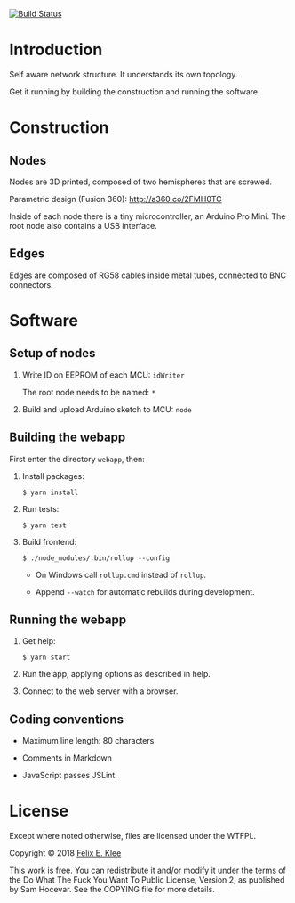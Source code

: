 [![Build Status](https://travis-ci.org/feklee/san.svg?branch=master)](https://travis-ci.org/feklee/san)

Introduction
============

Self aware network structure. It understands its own topology.

Get it running by building the construction and running the software.


Construction
============

Nodes
-----

Nodes are 3D printed, composed of two hemispheres that are screwed.

Parametric design (Fusion 360): http://a360.co/2FMH0TC

Inside of each node there is a tiny microcontroller, an Arduino Pro Mini. The
root node also contains a USB interface.


Edges
-----

Edges are composed of RG58 cables inside metal tubes, connected to BNC
connectors.


Software
========

Setup of nodes
--------------

 1. Write ID on EEPROM of each MCU: `idWriter`

    The root node needs to be named: `*`

 2. Build and upload Arduino sketch to MCU: `node`


Building the webapp
-------------------

First enter the directory `webapp`, then:

 1. Install packages:

        $ yarn install

 2. Run tests:

        $ yarn test

 3. Build frontend:

        $ ./node_modules/.bin/rollup --config

      * On Windows call `rollup.cmd` instead of `rollup`.

      * Append `--watch` for automatic rebuilds during development.


Running the webapp
------------------

 1. Get help:

        $ yarn start

 2. Run the app, applying options as described in help.

 3. Connect to the web server with a browser.


Coding conventions
------------------

  * Maximum line length: 80 characters

  * Comments in Markdown

  * JavaScript passes JSLint.


License
=======

Except where noted otherwise, files are licensed under the WTFPL.

Copyright © 2018 [Felix E. Klee](felix.klee@inka.de)

This work is free. You can redistribute it and/or modify it under the terms of
the Do What The Fuck You Want To Public License, Version 2, as published by Sam
Hocevar. See the COPYING file for more details.
